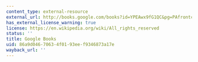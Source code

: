 ```yaml
---
content_type: external-resource
external_url: http://books.google.com/books?id=YPEAwx9fG1QC&pg=PAfrontcover
has_external_license_warning: true
license: https://en.wikipedia.org/wiki/All_rights_reserved
status: ''
title: Google Books
uid: 86a9d046-7063-4f01-93ee-f9346873a17e
wayback_url: ''
---
```

